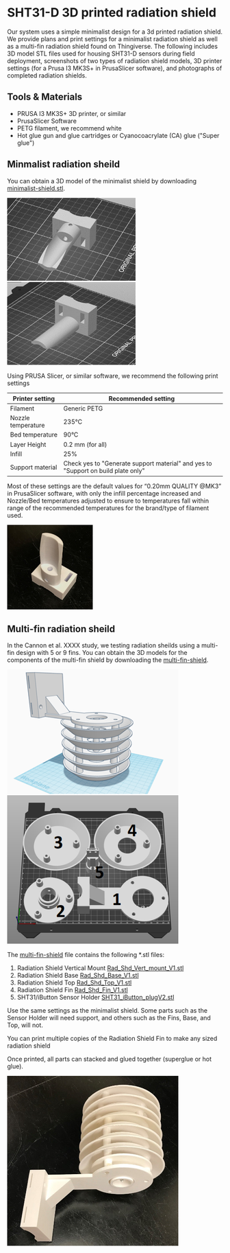 # SHT31-D 3D printed radiation shield

Our system uses a simple minimalist design for a 3d printed radiation shield. We provide plans and print settings for a minimalist radiation shield as well as a multi-fin radiation shield found on Thingiverse.  The following includes 3D model STL files used for housing SHT31-D sensors during field deployment, screenshots of two types of radiation shield models, 3D printer settings (for a Prusa I3 MK3S+ in PrusaSlicer software), and photographs of completed radiation shields.

## Tools & Materials
* PRUSA I3 MK3S+ 3D printer, or similar
* PrusaSlicer Software
* PETG filament, we recommend white
* Hot glue gun and glue cartridges or Cyanocoacrylate (CA) glue ("Super glue")

## Minmalist radiation sheild

You can obtain a 3D model of the minimalist shield by downloading [minimalist-shield.stl](../files/minimalist-shield.stl).

<img src=../figs/shieldprint-1.png width=300></img>
<img src=../figs/shieldprint-2.png width=300></img>

Using PRUSA Slicer, or similar software, we recommend the following print settings

| Printer setting | Recommended setting |
|----|---|
|Filament | Generic PETG |
| Nozzle temperature | 235°C |
| Bed temperature | 90°C |
| Layer Height | 0.2 mm (for all) |
| Infill | 25% |
| Support material | Check yes to "Generate support material" and yes to "Support on build plate only" |

Most of these settings are the default values for “0.20mm QUALITY @MK3” in PrusaSlicer software, with only the infill percentage increased and Nozzle/Bed temperatures adjusted to ensure to temperatures fall within range of the recommended temperatures for the brand/type of filament used.

<img src=../figs/shieldprint-3.jpg width=200></img>

## Multi-fin radiation sheild

In the Cannon et al. XXXX study, we testing radiation sheilds using a multi-fin design with 5 or 9 fins. You can obtain the 3D models for the components of the multi-fin shield by downloading the [multi-fin-shield](../files/multi-fin-shield/).

<img src=../figs/shieldprint-4.png width=400></img><br>
<img src=../figs/shieldprint-5.png width=400></img>

The [multi-fin-shield](../files/multi-fin-shield/) file contains the following \*.stl files:

1.  Radiation Shield Vertical Mount [Rad_Shd_Vert_mount_V1.stl](../files/multi-fin-shield/Rad_Shd_Vert_mount_V1.stl)
2.	Radiation Shield Base [Rad_Shd_Base_V1.stl](../files/multi-fin-shield/Rad_Shd_Base_V1.stl)
3.	Radiation Shield Top [Rad_Shd_Top_V1.stl](../files/multi-fin-shield/Rad_Shd_Top_V1.stl)
4.  Radiation Shield Fin [Rad_Shd_Fin_V1.stl](../files/multi-fin-shield/Rad_Shd_Fin_V1.stl)
5.	SHT31/iButton Sensor Holder [SHT31_iButton_plugV2.stl](../files/multi-fin-shield/STH31_iButton_plugV2.stl)

Use the same settings as the minimalist shield. Some parts such as the Sensor Holder will need support, and others such as the Fins, Base, and Top, will not.

You can print multiple copies of the Radiation Shield Fin to make any sized radiation shield

Once printed, all parts can stacked and glued together (superglue or hot glue).

<img src=../figs/shieldprint-6.jpg width=400></img>
